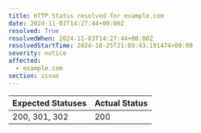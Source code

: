 ```yaml
---
title: HTTP Status resolved for example.com
date: 2024-11-03T14:27:44+00:00Z
resolved: True
resolvedWhen: 2024-11-03T14:27:44+00:00Z
resolvedStartTime: 2024-10-25T21:09:43.191474+00:00
severity: notice
affected:
  - example.com
section: issue
---
```


| Expected Statuses | Actual Status  |
|-------------------|----------------|
| 200, 301, 302 | 200 |
